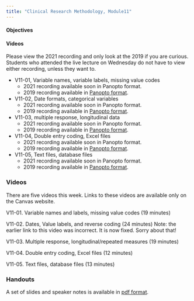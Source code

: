 ```yaml
---
title: "Clinical Research Methodology, Module11"
---
```


#### Objectives

#### Videos

Please view the 2021 recording and only look at the 2019 if you are curious. Students who attended the live lecture on Wednesday do not have to view either recording, unless they want to.

+ V11-01, Variable names, variable labels, missing value codes
  + 2021 recording available soon in Panopto format.
  + 2019 recording available in [Panopto format](https://umkc.hosted.panopto.com/Panopto/Pages/Viewer.aspx?id=7cd452c1-b7cc-4b42-9fc2-aa2a016b5e42).
+ V11-02, Date formats, categorical variables
  + 2021 recording available soon in Panopto format.
  + 2019 recording available in [Panopto format](https://umkc.hosted.panopto.com/Panopto/Pages/Viewer.aspx?id=8cfce9d6-ebac-422f-be3c-aa2a0172caa5).
+ V11-03, multiple response, longitudinal data
  + 2021 recording available soon in Panopto format.
  + 2019 recording available in [Panopto format](https://umkc.hosted.panopto.com/Panopto/Pages/Viewer.aspx?id=9620b59f-0b09-45e4-8278-aa2a017bb543).
+ V11-04, Double entry coding, Excel files
  + 2021 recording available soon in Panopto format.
  + 2019 recording available in [Panopto format](https://umkc.hosted.panopto.com/Panopto/Pages/Viewer.aspx?id=74ac0ec7-371f-49c3-b483-aa2a0182af75).
+ V11-05, Text files, database files
  + 2021 recording available soon in Panopto format.
  + 2019 recording available in [Panopto format](https://umkc.hosted.panopto.com/Panopto/Pages/Viewer.aspx?id=066d10f3-4f33-4788-9f83-aa2a018718c9).

### Videos

There are five videos this week. Links to these videos are available only on the Canvas website.

V11-01. Variable names and labels, missing value codes (19 minutes)

V11-02. Dates, Value labels, and reverse coding (24 minutes) Note: the earlier link to this video was incorrect. It is now fixed. Sorry about that!

V11-03. Multiple response, longitudinal/repeated measures (19 minutes)

V11-04. Double entry coding, Excel files (12 minutes)

V11-05. Text files, database files (13 minutes)

### Handouts

A set of slides and speaker notes is available in [pdf format](http://www.pmean.com/clinical-research-methods/video11-slides-and-speaker-notes.pdf).
